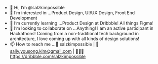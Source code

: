 - 👋 Hi, I’m @salzkimpossible
- 👀 I’m interested in ...Product Design, UI/UX Design, Front End Development
- 🌱 I’m currently learning ...Product Design at Dribbble! All things Figma!
- 💞️ I’m looking to collaborate on ...Anything! I am an active participant in Hackathons! Coming from a non-traditional tech background in architecture, I love coming up with all kinds of design solutions!
- 📫 How to reach me ...📸 salzkimpossible | 💌 sally.yousong.kim@gmail.com | 👩🏻‍💻 https://dribbble.com/salzkimpossible

<!---
salzkimpossible/salzkimpossible is a ✨ special ✨ repository because its `README.md` (this file) appears on your GitHub profile.
You can click the Preview link to take a look at your changes.
--->

